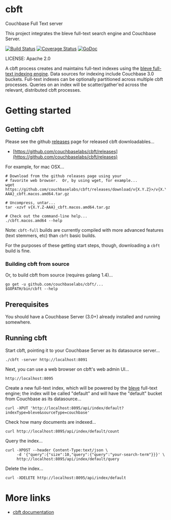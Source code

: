 cbft
====

Couchbase Full Text server

This project integrates the bleve full-text search engine and Couchbase Server.

[![Build Status](https://drone.io/github.com/couchbaselabs/cbft/status.png)](https://drone.io/github.com/couchbaselabs/cbft/latest) [![Coverage Status](https://coveralls.io/repos/couchbaselabs/cbft/badge.png?branch=master)](https://coveralls.io/r/couchbaselabs/cbft?branch=master) [![GoDoc](https://godoc.org/github.com/couchbaselabs/cbft?status.svg)](https://godoc.org/github.com/couchbaselabs/cbft)

LICENSE: Apache 2.0

A cbft process creates and maintains full-text indexes using the
[bleve full-text indexing engine](http://www.blevesearch.com/).  Data
sources for indexing include Couchbase 3.0 buckets.  Full-text indexes
can be optionally partitioned across multiple cbft processes.  Queries
on an index will be scatter/gather'ed across the relevant, distributed
cbft processes.

# Getting started

## Getting cbft

Please see the github
[releases](https://github.com/couchbaselabs/cbft/releases) page for
released cbft downloadables...

* [https://github.com/couchbaselabs/cbft/releases](https://github.com/couchbaselabs/cbft/releases)

For example, for mac OSX...

    # Download from the github releases page using your
    # favorite web browser.  Or, by using wget, for example...
    wget https://github.com/couchbaselabs/cbft/releases/download/v{X.Y.Z}>/v{X.Y.Z-AAA}_cbft.macos.amd64.tar.gz

    # Uncompress, untar...
    tar -xzvf v{X.Y.Z-AAA}_cbft.macos.amd64.tar.gz

    # Check out the command-line help...
    ./cbft.macos.amd64 --help

Note: ```cbft-full``` builds are currently compiled with more advanced
features (text stemmers, etc) than ```cbft``` basic builds.

For the purposes of these getting start steps, though, downloading a
```cbft``` build is fine.

### Building cbft from source

Or, to build cbft from source (requires golang 1.4)...

    go get -u github.com/couchbaselabs/cbft/...
    $GOPATH/bin/cbft --help

## Prerequisites

You should have a Couchbase Server (3.0+) already installed and
running somewhere.

## Running cbft

Start cbft, pointing it to your Couchbase Server as its datasource
server...

    ./cbft -server http://localhost:8091

Next, you can use a web browser on cbft's web admin UI...

    http://localhost:8095

Create a new full-text index, which will be powered by the
[bleve](http://blevesearch.com) full-text engine; the index will be
called "default" and will have the "default" bucket from Couchbase as
its datasource...

    curl -XPUT 'http://localhost:8095/api/index/default?indexType=bleve&sourceType=couchbase'

Check how many documents are indexed...

    curl http://localhost:8095/api/index/default/count

Query the index...

    curl -XPOST --header Content-Type:text/json \
         -d '{"query":{"size":10,"query":{"query":"your-search-term"}}}' \
         http://localhost:8095/api/index/default/query

Delete the index...

    curl -XDELETE http://localhost:8095/api/index/default

# More links

* [cbft documentation](http://labs.couchbase.com/cbft)
